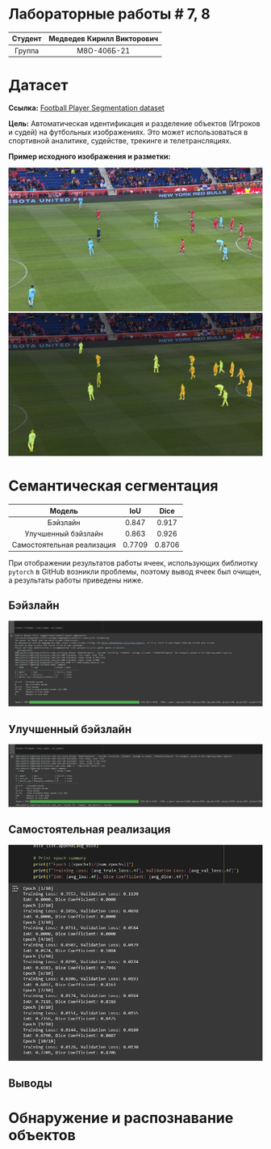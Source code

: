 # Лабораторные работы # 7, 8

| Студент   | Медведев Кирилл Викторович   |
|:-----------:|:-----------:|
| Группа    | М8О-406Б-21    |

# Датасет

**Ссылка:** [Football Player Segmentation dataset](https://www.kaggle.com/discussions/getting-started/401717)

**Цель:** Автоматическая идентификация и разделение объектов (Игроков и судей) на футбольных изображениях. Это может использоваться в спортивной аналитике, судействе, трекинге и телетрансляциях.

**Пример исходного изображения и разметки:**

![img](img/img.png)
![mask](img/mask.png)

# Семантическая сегментация

| Модель   | IoU | Dice |
|:-----------:|:-----------:|:------:|
| Бэйзлайн  |  0.847   | 0.917 |
| Улучшенный бэйзлайн  |  0.863   | 0.926 |
| Самостоятельная реализация | 0.7709 | 0.8706 |

При отображении результатов работы ячеек, использующих библиотку `pytorch` в GitHub возникли проблемы, поэтому вывод ячеек был очищен, а результаты работы приведены ниже.

## **Бэйзлайн**
![baseline](img/baseline.png)

## **Улучшенный бэйзлайн**
![baseline](img/better_baseline.png)

## **Самостоятельная реализация**
![selfmade](img/selfmade.png)

## Выводы

# Обнаружение и распознавание объектов